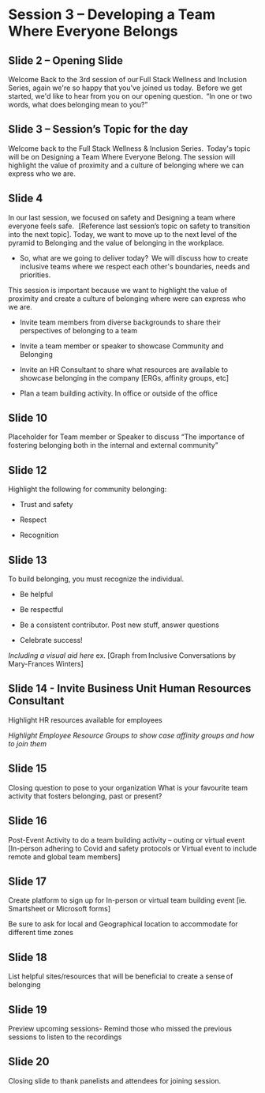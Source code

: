 # Session 3 – Developing a Team Where Everyone Belongs 

 

## Slide 2 – Opening Slide  

Welcome Back to the 3rd session of our Full Stack Wellness and Inclusion Series, again we're so happy that you've joined us today.  Before we get started, we'd like to hear from you on our opening question.   “In one or two words, what does belonging mean to you?​” 



## Slide 3 – Session’s Topic for the day 

Welcome back to the Full Stack Wellness & Inclusion Series.  Today's topic will be on Designing a Team Where Everyone Belong. The session will highlight the value of proximity and a culture of belonging where we can express who we are. 

 

## Slide 4  

In our last session, we focused on safety and Designing a team where everyone feels safe.   [Reference last session’s topic on safety to transition into the next topic]. Today, we want to move up to the next level of the pyramid to Belonging and the value of belonging in the workplace. ​ 

* So, what are we going to deliver today?  We will discuss how to create inclusive teams where we respect each other's boundaries, needs and priorities.​ 

This session is important because we want to highlight the value of proximity and create a culture of belonging where were can express who we are.​ 

* Invite team members from diverse backgrounds to share their perspectives of belonging to a team ​ 

* Invite a team member or speaker to showcase Community and Belonging  

* Invite an HR Consultant to share what resources are available to showcase belonging in the company [ERGs, affinity groups, etc] 

* Plan a team building activity.  In office or outside of the office  

 

## Slide 10 

Placeholder for Team member or Speaker to discuss “The importance of fostering belonging both in the internal and external community”

 

## Slide 12  

Highlight the following for community belonging: 

* Trust and safety​ 

* Respect​ 

* Recognition 



## Slide 13

​To build belonging, you must recognize the individual. ​ 

* Be helpful​ 

* Be respectful​ 

* Be a consistent contributor. Post new stuff, answer questions​ 

* Celebrate success! 

_Including a visual aid here_ ex. [Graph from Inclusive Conversations by Mary-Frances Winters] 



## Slide 14 - Invite Business Unit Human Resources Consultant  

Highlight HR resources available for employees

_Highlight Employee Resource Groups to show case affinity groups and how to join them_



## Slide 15  

Closing question to pose to your organization What is your favourite team activity that fosters belonging, past or present? 



## Slide 16 

Post-Event Activity to do a team building activity – outing or virtual event [In-person adhering to Covid and safety protocols or Virtual event to include remote and global team members]  



## Slide 17  

Create platform to sign up for In-person or virtual team building event [ie. Smartsheet or Microsoft forms]   

Be sure to ask for local and Geographical location to accommodate for different time zones 



## Slide 18 

List helpful sites/resources that will be beneficial to create a sense of belonging



## Slide 19 

Preview upcoming sessions- Remind those who missed the previous sessions to listen to the recordings 



## Slide 20 

Closing slide to thank panelists and attendees for joining session.   